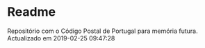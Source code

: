 # Readme
Repositório com o Código Postal de Portugal para memória futura.  
Actualizado em 2019-02-25 09:47:28
